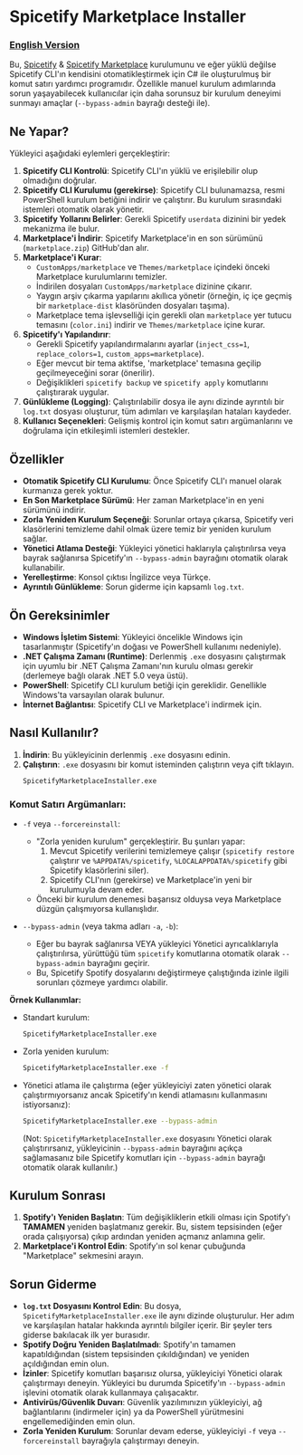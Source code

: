 # Spicetify Marketplace Installer

### [English Version](https://github.com/s0rp/SpicetifyMarketPlaceInstaller/blob/main/README.md)

Bu, [Spicetify](https://github.com/spicetify/cli) & [Spicetify Marketplace](https://github.com/spicetify/marketplace) kurulumunu ve eğer yüklü değilse Spicetify CLI'ın kendisini otomatikleştirmek için C# ile oluşturulmuş bir komut satırı yardımcı programıdır. Özellikle manuel kurulum adımlarında sorun yaşayabilecek kullanıcılar için daha sorunsuz bir kurulum deneyimi sunmayı amaçlar (`--bypass-admin` bayrağı desteği ile).

## Ne Yapar?

Yükleyici aşağıdaki eylemleri gerçekleştirir:

1.  **Spicetify CLI Kontrolü**: Spicetify CLI'ın yüklü ve erişilebilir olup olmadığını doğrular.
2.  **Spicetify CLI Kurulumu (gerekirse)**: Spicetify CLI bulunamazsa, resmi PowerShell kurulum betiğini indirir ve çalıştırır. Bu kurulum sırasındaki istemleri otomatik olarak yönetir.
3.  **Spicetify Yollarını Belirler**: Gerekli Spicetify `userdata` dizinini bir yedek mekanizma ile bulur.
4.  **Marketplace'i İndirir**: Spicetify Marketplace'in en son sürümünü (`marketplace.zip`) GitHub'dan alır.
5.  **Marketplace'i Kurar**:
    *   `CustomApps/marketplace` ve `Themes/marketplace` içindeki önceki Marketplace kurulumlarını temizler.
    *   İndirilen dosyaları `CustomApps/marketplace` dizinine çıkarır.
    *   Yaygın arşiv çıkarma yapılarını akıllıca yönetir (örneğin, iç içe geçmiş bir `marketplace-dist` klasöründen dosyaları taşıma).
    *   Marketplace tema işlevselliği için gerekli olan `marketplace` yer tutucu temasını (`color.ini`) indirir ve `Themes/marketplace` içine kurar.
6.  **Spicetify'ı Yapılandırır**:
    *   Gerekli Spicetify yapılandırmalarını ayarlar (`inject_css=1`, `replace_colors=1`, `custom_apps=marketplace`).
    *   Eğer mevcut bir tema aktifse, 'marketplace' temasına geçilip geçilmeyeceğini sorar (önerilir).
    *   Değişiklikleri `spicetify backup` ve `spicetify apply` komutlarını çalıştırarak uygular.
7.  **Günlükleme (Logging)**: Çalıştırılabilir dosya ile aynı dizinde ayrıntılı bir `log.txt` dosyası oluşturur, tüm adımları ve karşılaşılan hataları kaydeder.
8.  **Kullanıcı Seçenekleri**: Gelişmiş kontrol için komut satırı argümanlarını ve doğrulama için etkileşimli istemleri destekler.

## Özellikler

*   **Otomatik Spicetify CLI Kurulumu**: Önce Spicetify CLI'ı manuel olarak kurmanıza gerek yoktur.
*   **En Son Marketplace Sürümü**: Her zaman Marketplace'in en yeni sürümünü indirir.
*   **Zorla Yeniden Kurulum Seçeneği**: Sorunlar ortaya çıkarsa, Spicetify veri klasörlerini temizleme dahil olmak üzere temiz bir yeniden kurulum sağlar.
*   **Yönetici Atlama Desteği**: Yükleyici yönetici haklarıyla çalıştırılırsa veya bayrak sağlanırsa Spicetify'ın `--bypass-admin` bayrağını otomatik olarak kullanabilir.
*   **Yerelleştirme**: Konsol çıktısı İngilizce veya Türkçe.
*   **Ayrıntılı Günlükleme**: Sorun giderme için kapsamlı `log.txt`.

## Ön Gereksinimler

*   **Windows İşletim Sistemi**: Yükleyici öncelikle Windows için tasarlanmıştır (Spicetify'ın doğası ve PowerShell kullanımı nedeniyle).
*   **.NET Çalışma Zamanı (Runtime)**: Derlenmiş `.exe` dosyasını çalıştırmak için uyumlu bir .NET Çalışma Zamanı'nın kurulu olması gerekir (derlemeye bağlı olarak .NET 5.0 veya üstü).
*   **PowerShell**: Spicetify CLI kurulum betiği için gereklidir. Genellikle Windows'ta varsayılan olarak bulunur.
*   **İnternet Bağlantısı**: Spicetify CLI ve Marketplace'i indirmek için.

## Nasıl Kullanılır?

1.  **İndirin**: Bu yükleyicinin derlenmiş `.exe` dosyasını edinin.
2.  **Çalıştırın**: `.exe` dosyasını bir komut isteminden çalıştırın veya çift tıklayın.
    ```bash
    SpicetifyMarketplaceInstaller.exe
    ```

### Komut Satırı Argümanları:

*   `-f` veya `--forcereinstall`:
    *   "Zorla yeniden kurulum" gerçekleştirir. Bu şunları yapar:
        1.  Mevcut Spicetify verilerini temizlemeye çalışır (`spicetify restore` çalıştırır ve `%APPDATA%/spicetify`, `%LOCALAPPDATA%/spicetify` gibi Spicetify klasörlerini siler).
        2.  Spicetify CLI'nın (gerekirse) ve Marketplace'in yeni bir kurulumuyla devam eder.
    *   Önceki bir kurulum denemesi başarısız olduysa veya Marketplace düzgün çalışmıyorsa kullanışlıdır.

*   `--bypass-admin` (veya takma adları `-a`, `-b`):
    *   Eğer bu bayrak sağlanırsa VEYA yükleyici Yönetici ayrıcalıklarıyla çalıştırılırsa, yürüttüğü tüm `spicetify` komutlarına otomatik olarak `--bypass-admin` bayrağını geçirir.
    *   Bu, Spicetify Spotify dosyalarını değiştirmeye çalıştığında izinle ilgili sorunları çözmeye yardımcı olabilir.

**Örnek Kullanımlar:**

*   Standart kurulum:
    ```bash
    SpicetifyMarketplaceInstaller.exe
    ```
*   Zorla yeniden kurulum:
    ```bash
    SpicetifyMarketplaceInstaller.exe -f
    ```
*   Yönetici atlama ile çalıştırma (eğer yükleyiciyi zaten yönetici olarak çalıştırmıyorsanız ancak Spicetify'ın kendi atlamasını kullanmasını istiyorsanız):
    ```bash
    SpicetifyMarketplaceInstaller.exe --bypass-admin
    ```
    (Not: `SpicetifyMarketplaceInstaller.exe` dosyasını Yönetici olarak çalıştırırsanız, yükleyicinin `--bypass-admin` bayrağını açıkça sağlamasanız bile Spicetify komutları için `--bypass-admin` bayrağı otomatik olarak kullanılır.)

## Kurulum Sonrası

1.  **Spotify'ı Yeniden Başlatın**: Tüm değişikliklerin etkili olması için Spotify'ı **TAMAMEN** yeniden başlatmanız gerekir. Bu, sistem tepsisinden (eğer orada çalışıyorsa) çıkıp ardından yeniden açmanız anlamına gelir.
2.  **Marketplace'i Kontrol Edin**: Spotify'ın sol kenar çubuğunda "Marketplace" sekmesini arayın.

## Sorun Giderme

*   **`log.txt` Dosyasını Kontrol Edin**: Bu dosya, `SpicetifyMarketplaceInstaller.exe` ile aynı dizinde oluşturulur. Her adım ve karşılaşılan hatalar hakkında ayrıntılı bilgiler içerir. Bir şeyler ters giderse bakılacak ilk yer burasıdır.
*   **Spotify Doğru Yeniden Başlatılmadı**: Spotify'ın tamamen kapatıldığından (sistem tepsisinden çıkıldığından) ve yeniden açıldığından emin olun.
*   **İzinler**: Spicetify komutları başarısız olursa, yükleyiciyi Yönetici olarak çalıştırmayı deneyin. Yükleyici bu durumda Spicetify'ın `--bypass-admin` işlevini otomatik olarak kullanmaya çalışacaktır.
*   **Antivirüs/Güvenlik Duvarı**: Güvenlik yazılımınızın yükleyiciyi, ağ bağlantılarını (indirmeler için) ya da PowerShell yürütmesini engellemediğinden emin olun.
*   **Zorla Yeniden Kurulum**: Sorunlar devam ederse, yükleyiciyi `-f` veya `--forcereinstall` bayrağıyla çalıştırmayı deneyin.
